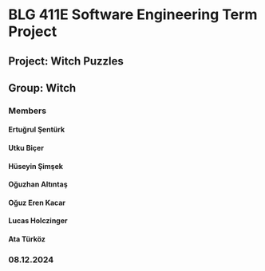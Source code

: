 # BLG 411E Software Engineering Term Project
## Project: Witch Puzzles
## Group: Witch
### Members
#### Ertuğrul Şentürk
#### Utku Biçer
#### Hüseyin Şimşek
#### Oğuzhan Altıntaş
#### Oğuz Eren Kacar
#### Lucas Holczinger
#### Ata Türköz
### 08.12.2024
